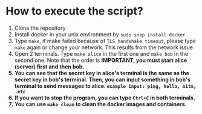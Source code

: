 # How to execute the script?
1. Clone the repository
2. Install docker in your unix environment by
`sudo snap install docker`
3. Type `make`, if make failed because of `TLS handshake timeout`, please type `make` again or change your network. This results from the network issue.
4. Open 2 terminals. Type `make alice` in the first one and `make bob` in the second one. Note that the order is <strong>IMPORTANT<strong>, you must start alice (server) first and then bob.
5. You can see that the secret key in alice's terminal is the same as the secret key in bob's terminal. Then, you can input something in bob's terminal to send messages to alice.
`example input: ping, hello, mitm, .etc`
6. If you want to stop the program, you can type `Ctrl+C` in both terminals.
7. You can use `make clean` to clean the docker images and containers.
